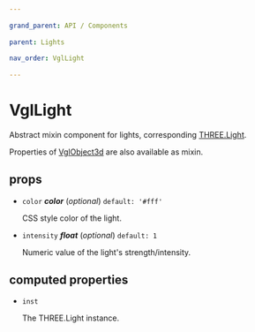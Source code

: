 ```yaml
---
          
grand_parent: API / Components
          
parent: Lights
          
nav_order: VglLight
          
---
```

# VglLight 

Abstract mixin component for lights,
corresponding [THREE.Light](https://threejs.org/docs/index.html#api/lights/Light).

Properties of [VglObject3d](../core/vgl-object3d) are also available as mixin. 

## props 

- `color` ***color*** (*optional*) `default: '#fff'` 

  CSS style color of the light. 

- `intensity` ***float*** (*optional*) `default: 1` 

  Numeric value of the light's strength/intensity. 

## computed properties 

- `inst` 

  The THREE.Light instance. 

